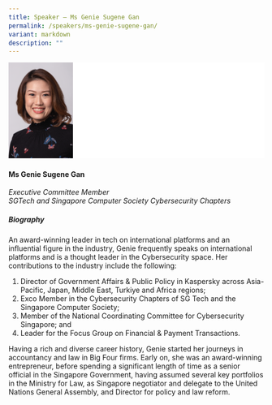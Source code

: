 ```yaml
---
title: Speaker – Ms Genie Sugene Gan
permalink: /speakers/ms-genie-sugene-gan/
variant: markdown
description: ""
---
```

![](/images/2024%20speakers/Ms_Genie_Gan.png)
#### **Ms Genie Sugene Gan**

*Executive Committee Member <br> SGTech and Singapore Computer Society Cybersecurity Chapters*

##### **Biography**
An award-winning leader in tech on international platforms and an influential figure in the industry, Genie frequently speaks on international platforms and is a thought leader in the Cybersecurity space. Her contributions to the industry include the following:

1.	Director of Government Affairs &amp; Public Policy in Kaspersky across Asia-Pacific, Japan, Middle East, Turkiye and Africa regions;
2.	Exco Member in the Cybersecurity Chapters of SG Tech and the Singapore Computer Society;
3.	Member of the National Coordinating Committee for Cybersecurity Singapore; and
4.	Leader for the Focus Group on Financial &amp; Payment Transactions.

Having a rich and diverse career history, Genie started her journeys in accountancy and law in Big Four firms. Early on, she was an award-winning entrepreneur, before spending a significant length of time as a senior official in the Singapore Government, having assumed several key portfolios in the Ministry for Law, as Singapore negotiator and delegate to the United Nations General Assembly, and Director for policy and law reform.